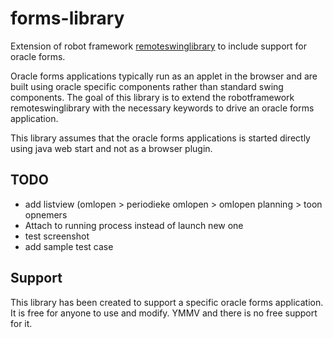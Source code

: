 # forms-library
Extension of robot framework [remoteswinglibrary](https://github.com/robotframework/remoteswinglibrary) to include support for oracle forms.

Oracle forms applications typically run as an applet in the browser and are built using oracle specific components rather than standard swing components.
The goal of this library is to extend the robotframework remoteswinglibrary with the necessary keywords to drive an oracle forms application.

This library assumes that the oracle forms applications is started directly using java web start and not as a browser plugin.


## TODO
* add listview (omlopen > periodieke omlopen > omlopen planning > toon opnemers
* Attach to running process instead of launch new one
* test screenshot
* add sample test case

## Support

This library has been created to support a specific oracle forms application.
It is free for anyone to use and modify. YMMV and there is no free support for it.